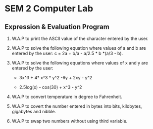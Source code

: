 # SEM 2 Computer Lab

## Expression & Evaluation Program

1. W.A.P to print the ASCII value of the character entered by the user.

2. W.A.P to solve the following equation where values of a and b are entered by the user:
	c = 2a + b/a - a/2.5 * b *(a/3 - b).

3. W.A.P to solve the following equations where values of x and y are entered by the user:
	* 3x^3 + 4* x^3 * y^2 -6y + 2xy - y^2
			
	* 2.5log(x) - cos(30) + x^3 - y^2
			
4. W.A.P to convert temperature in degree to Fahrenheit.

5. W.A.P to covert the number entered in bytes into bits, kilobytes, gigabytes and nibble.

6. W.A.P to swap two numbers without using third variable.			